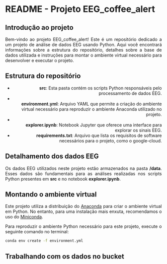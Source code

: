 <div style="text-align: justify">

# README - Projeto EEG_coffee_alert

## Introdução ao projeto

<div style="text-align: justify">
Bem-vindo ao projeto EEG_coffee_alert! Este é um repositório dedicado a um projeto de análise de dados EEG usando Python. Aqui você encontrará informações sobre a estrutura do repositório, detalhes sobre a base de dados utilizada e instruções para montar o ambiente virtual necessário para desenvolver e executar o projeto.
</div>

## Estrutura do repositório

<div style="text-align: right">
  <ul>
    <li><b>src</b>: Esta pasta contém os scripts Python responsáveis pelo processamento de dados EEG.</li>
    <li></li><b>environment.yml</b>: Arquivo YAML que permite a criação do ambiente virtual necessário para reproduzir o ambiente Anaconda utilizado no projeto.</li>
    <li></li><b>explorer.ipynb</b>: Notebook Jupyter que oferece uma interface para explorar os sinais EEG.</li><li><b>requirements.txt</b>: Arquivo que lista os requisitos de software necessários para o projeto, como o google-cloud.</li>
  </ul>
</div>

## Detalhamento dos dados EEG

<div style="text-align: justify">
Os dados EEG utilizados neste projeto estão armazenados na pasta <b>/data</b>. Esses dados são fundamentais para as análises realizadas nos scripts Python presentes em <b>src</b> e no notebook <b>explorer.ipynb</b>.
</div>

## Montando o ambiente virtual

<div style="text-align: justify">
Este projeto utiliza a distribuição do <a href="https://www.anaconda.com/products/distribution">Anaconda</a> para criar o ambiente virtual em Python. No entanto, para uma instalação mais enxuta, recomendamos o uso do <a href="https://docs.conda.io/en/latest/miniconda.html">Miniconda</a>.
</div>

Para reproduzir o ambiente Python necessário para este projeto, execute o seguinte comando no terminal:

```bash
conda env create -f environment.yml
```

## Trabalhando com os dados no bucket
